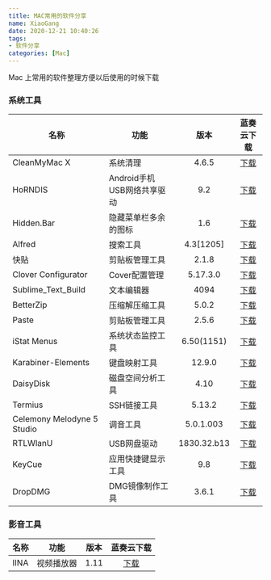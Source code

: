 ```yaml
---
title: MAC常用的软件分享
name: XiaoGang
date: 2020-12-21 10:40:26
tags:
- 软件分享
categories: [Mac]
---
```

Mac 上常用的软件整理方便以后使用的时候下载
<!-- more -->
### 系统工具

| 名称 | 功能 | 版本 | 蓝奏云下载 |
| --- | --- |  :-----: | :-----: |
| CleanMyMac X | 系统清理 | 4.6.5 | [下载](https://wws.lanzous.com/i2ov8dpsbli)|
| HoRNDIS |  Android手机USB网络共享驱动 |9.2 | [下载](https://wws.lanzous.com/i1bg7jk4n2d)|
| Hidden.Bar | 隐藏菜单栏多余的图标 | 1.6 | [下载](https://wws.lanzous.com/iCOEUjk4o0h)|
| Alfred | 搜索工具 | 4.3[1205] | [下载](https://wws.lanzous.com/i4WsJjk4mbg)|
| 快贴 |  剪贴板管理工具 |2.1.8 | [下载](https://wws.lanzous.com/iELpbjk4nyf)|
| Clover Configurator| Cover配置管理 | 5.17.3.0 | [下载](https://wws.lanzous.com/i5nrGjk4l9i)|
| Sublime_Text_Build| 文本编辑器 | 4094 | [下载](https://wws.lanzous.com/iD7jejk4l7g)|
|  BetterZip | 压缩解压缩工具  | 5.0.2 | [下载](https://wws.lanzous.com/iKFWIjk4ksb)|
| Paste | 剪贴板管理工具 |2.5.6 | [下载](https://wws.lanzous.com/iQxctjk4kpi)|
|  iStat Menus | 系统状态监控工具 | 6.50(1151) | [下载](https://wws.lanzous.com/iLfzKjk4jda)|
|  Karabiner-Elements |  键盘映射工具 |12.9.0 | [下载](https://wws.lanzous.com/ikiyhjk4j7e)|
| DaisyDisk |  磁盘空间分析工具 | 4.10 | [下载](https://wws.lanzous.com/iIClpdx5euf)|
| Termius | SSH链接工具 |5.13.2 | [下载](https://wws.lanzous.com/ihinidpt8ej)|
| Celemony Melodyne 5 Studio | 调音工具 | 5.0.1.003 | [下载](https://wws.lanzous.com/i0OMRdps4gb)|
| RTLWlanU | USB网盘驱动 | 1830.32.b13 | [下载](https://wws.lanzous.com/if50Xjk5y6j)|
| KeyCue | 应用快捷键显示工具 | 9.8 | [下载](https://wws.lanzous.com/izydTjpyf8b)|
| DropDMG | DMG镜像制作工具 | 3.6.1 | [下载](https://wws.lanzous.com/ipChmjpygyd)|

### 影音工具


| 名称 | 功能 | 版本 | 蓝奏云下载 |
| --- | --- |  :-----: | :-----: |
| IINA | 视频播放器 | 1.11 | [下载](https://wws.lanzous.com/iM5ibjpyged)|
